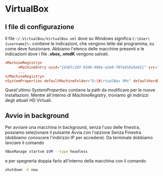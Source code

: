 # VirtualBox

## I file di configurazione
Il file `~/.VirtualBox/VirtualBox.xml` dove su Windows significa `C:\User\{username}\~` contiene le indicazioni, che vengono lette dal programma, su come deve funzionare.
Abbiamo l'elenco delle macchine presenti e le indicazioni dove i file **.vbox,.vmdK** vengono salvati.
```conf
<MachineRegistry>
      <MachineEntry uuid="{d167c2df-83d6-408e-a2e0-707a918a5e82}" src="C:\Users\casalegno\VirtualBox VMs\LocaleMarco\LocaleMarco.vbox"/>
      ...
</MachineRegistry>
<SystemProperties defaultMachineFolder="D:\VirtualBox VMs" defaultHardDiskFormat="VDI" VRDEAuthLibrary="VBoxAuth" webServiceAuthLibrary="VBoxAuth" LogHistoryCount="3" proxyMode="0" exclusiveHwVirt="false"/>
```
Quest'ultimo *SystemProperties* contiene la path da modificare per le nuove installazioni. Mentre all'interno di *MachineRegistry*, troviamo gli indirizzi degli attuali HD Virtuali.

## Avvio in background
Per avviare una macchina in background, senza l'uso delle finestra, possiamo selezionare il pulsante Avvia con l'opzione Senza Finestra (dobbiamo conoscere l'indirizzo IP per accedere).
Da terminale dobbiamo lanciare il comando
```sh
VBoxManage startvm $VM --type headless
```
e per spegnerla doppia farlo all'interno della macchina con il comando
```sh
shutdown -h now
```
